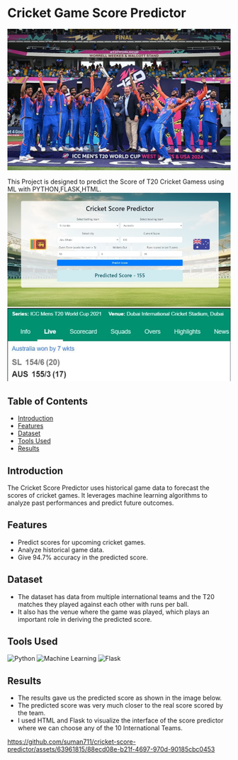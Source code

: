 # Cricket Game Score Predictor
![Cricket](static/images/cricket.jpg)

This Project is designed to predict the Score of T20 Cricket Gamess using ML with PYTHON,FLASK,HTML.
![Result](static/images/Resultcsp.jpg)
![Result Check](static/images/ResultCheckcsp.jpg)

## Table of Contents

- [Introduction](#introduction)
- [Features](#features)
- [Dataset](#dataset)
- [Tools Used](#Tools)
- [Results](#results)

## Introduction

The Cricket Score Predictor uses historical game data to forecast the scores of cricket games. It leverages machine learning algorithms to analyze past performances and predict future outcomes.

## Features

- Predict scores for upcoming cricket games.
- Analyze historical game data.
- Give 94.7% accuracy in the predicted score.

## Dataset

- The dataset has data from multiple international teams and the T20 matches they played against each other with runs per ball.
- It also has the venue where the game was played, which plays an important role in deriving the predicted score.

## Tools Used
![Python](https://miro.medium.com/v2/resize:fit:1400/1*ycIMlwgwicqlO6PcFRA-Iw.png)
![Machine Learning](https://miro.medium.com/v2/resize:fit:1400/1*cG6U1qstYDijh9bPL42e-Q.jpeg)
![Flask](https://encrypted-tbn0.gstatic.com/images?q=tbn:ANd9GcRXXz9sK7EvyDicWnQ60W9RMFSzzZ0nReybQw&s)
## Results

- The results gave us the predicted score as shown in the image below.
- The predicted score was very much closer to the real score scored by the team.
- I used HTML and Flask to visualize the interface of the score predictor where we can choose any of the 10 International Teams.

https://github.com/suman711/cricket-score-predictor/assets/63961815/88ecd08e-b21f-4697-970d-90185cbc0453

